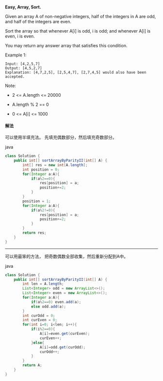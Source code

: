 **Easy,
Array, Sort.**

Given an array A of non-negative integers, half of the integers in A are odd, and half of the integers are even.

Sort the array so that whenever A[i] is odd, i is odd; and whenever A[i] is even, i is even.

You may return any answer array that satisfies this condition.

 

Example 1:
```
Input: [4,2,5,7]
Output: [4,5,2,7]
Explanation: [4,7,2,5], [2,5,4,7], [2,7,4,5] would also have been accepted.
```

Note:

* 2 <= A.length <= 20000

* A.length % 2 == 0

* 0 <= A[i] <= 1000


#### 解法
可以使用半填充法。
先填充偶数部分，然后填充奇数部分。

java
```java
class Solution {
    public int[] sortArrayByParityII(int[] A) {
        int[] res = new int[A.length];
        int position = 0;
        for(Integer a:A){
            if(a%2==0){
                res[position] = a;
                position+=2;
            }
        }
        position = 1;
        for(Integer a:A){
            if(a%2!=0){
                res[position] = a;
                position+=2;
            }
        }
        return res;
    }
}
```


----
可以用最笨的方法，
把奇数偶数全部收集，然后重新分配到A中。

java
```java
class Solution {
    public int[] sortArrayByParityII(int[] A) {
        int len = A.length;
        List<Integer> odd = new ArrayList<>();
        List<Integer> even = new ArrayList<>();
        for(Integer a:A){
            if(a%2==0) even.add(a);
            else odd.add(a);
        }
        int curOdd = 0;
        int curEven = 0;
        for(int i=0; i<len; i++){
            if(i%2==0){
                A[i]=even.get(curEven);
                curEven++;
            }else{
                A[i]=odd.get(curOdd);
                curOdd++;
            }
        }
        return A;
    }
}
```